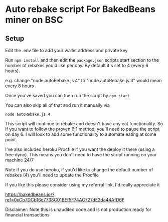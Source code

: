 # Auto rebake script For BakedBeans miner on BSC

## Setup

Edit the .env file to add your wallet address and private key

Run `npm install` and then edit the `package.json` scripts start section to the number of rebakes you'd like per day. By default it's set to 4 (every 6 hours).

e.g. change "node autoRebake.js 4" to "node autoRebake.js 3" would mean every 8 hours

Once you've saved you can then run the script by `npm start`

You can also skip all of that and run it manually via 

`node autoRebake.js 4`

This script will continue to rebake and doesn't have any eat functionality. So if you want to follow the proven 6:1 method, you'll need to pause the script on day 6. I will look to add some functionality to automate eating at some point.

I've also included heroku Procfile if you want the deploy it there (using a free dyno). This means you don't need to have the script running on your machine 24/7

Note if you do use heroku, if you'd like to change the default number of rebakes (4) you'll need to update the Procfile

If you like this please consider using my referral link, I'd really appreciate it

https://bakedbeans.io/?ref=0xCb7DCb16e7738C01BEf5F74AC727dE2da44AfD6F

Disclaimer: Note this is unaudited code and is not production ready for financial transactions
